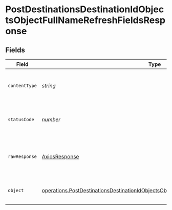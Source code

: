 # PostDestinationsDestinationIdObjectsObjectFullNameRefreshFieldsResponse


## Fields

| Field                                                                                                                                                                                            | Type                                                                                                                                                                                             | Required                                                                                                                                                                                         | Description                                                                                                                                                                                      |
| ------------------------------------------------------------------------------------------------------------------------------------------------------------------------------------------------ | ------------------------------------------------------------------------------------------------------------------------------------------------------------------------------------------------ | ------------------------------------------------------------------------------------------------------------------------------------------------------------------------------------------------ | ------------------------------------------------------------------------------------------------------------------------------------------------------------------------------------------------ |
| `contentType`                                                                                                                                                                                    | *string*                                                                                                                                                                                         | :heavy_check_mark:                                                                                                                                                                               | HTTP response content type for this operation                                                                                                                                                    |
| `statusCode`                                                                                                                                                                                     | *number*                                                                                                                                                                                         | :heavy_check_mark:                                                                                                                                                                               | HTTP response status code for this operation                                                                                                                                                     |
| `rawResponse`                                                                                                                                                                                    | [AxiosResponse](https://axios-http.com/docs/res_schema)                                                                                                                                          | :heavy_minus_sign:                                                                                                                                                                               | Raw HTTP response; suitable for custom response parsing                                                                                                                                          |
| `object`                                                                                                                                                                                         | [operations.PostDestinationsDestinationIdObjectsObjectFullNameRefreshFieldsResponseBody](../../models/operations/postdestinationsdestinationidobjectsobjectfullnamerefreshfieldsresponsebody.md) | :heavy_minus_sign:                                                                                                                                                                               | Successfully enqueued the fields refresh job.                                                                                                                                                    |